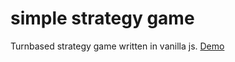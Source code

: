 # simple strategy game
Turnbased strategy game written in vanilla js. 
[Demo](https://peter-sharp.github.io/simple-strategy-game/)

